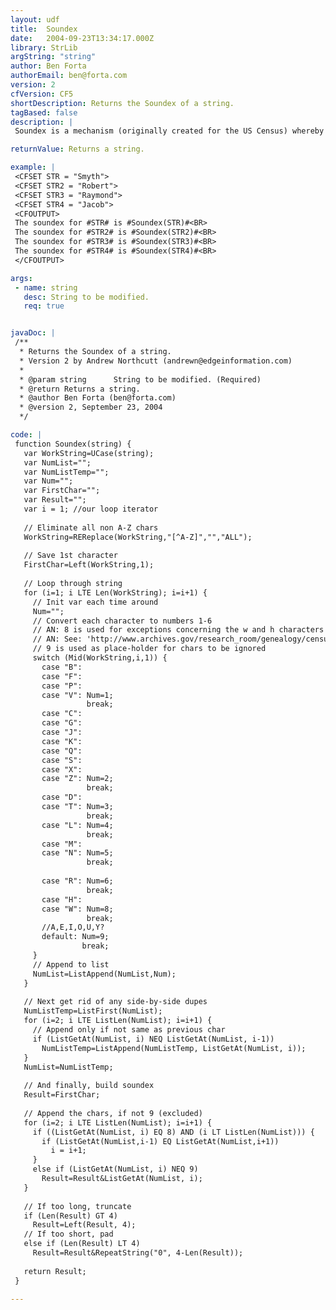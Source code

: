 ```yaml
---
layout: udf
title:  Soundex
date:   2004-09-23T13:34:17.000Z
library: StrLib
argString: "string"
author: Ben Forta
authorEmail: ben@forta.com
version: 2
cfVersion: CF5
shortDescription: Returns the Soundex of a string.
tagBased: false
description: |
 Soundex is a mechanism (originally created for the US Census) whereby all names (first or last) can be converted to a four character string based on sound. Using Soundex it is possible to search for names by how they sound (so search for &quot;Smith&quot; and also find &quot;Smyth&quot;).

returnValue: Returns a string.

example: |
 <CFSET STR = "Smyth">
 <CFSET STR2 = "Robert">
 <CFSET STR3 = "Raymond">
 <CFSET STR4 = "Jacob">
 <CFOUTPUT>
 The soundex for #STR# is #Soundex(STR)#<BR>
 The soundex for #STR2# is #Soundex(STR2)#<BR>
 The soundex for #STR3# is #Soundex(STR3)#<BR>
 The soundex for #STR4# is #Soundex(STR4)#<BR>
 </CFOUTPUT>

args:
 - name: string
   desc: String to be modified.
   req: true


javaDoc: |
 /**
  * Returns the Soundex of a string.
  * Version 2 by Andrew Northcutt (andrewn@edgeinformation.com)
  * 
  * @param string      String to be modified. (Required)
  * @return Returns a string. 
  * @author Ben Forta (ben@forta.com) 
  * @version 2, September 23, 2004 
  */

code: |
 function Soundex(string) {
   var WorkString=UCase(string);
   var NumList="";
   var NumListTemp="";
   var Num="";
   var FirstChar="";
   var Result="";
   var i = 1; //our loop iterator
 
   // Eliminate all non A-Z chars
   WorkString=REReplace(WorkString,"[^A-Z]","","ALL");
 
   // Save 1st character
   FirstChar=Left(WorkString,1);
 
   // Loop through string
   for (i=1; i LTE Len(WorkString); i=i+1) {
     // Init var each time around
     Num="";
     // Convert each character to numbers 1-6
     // AN: 8 is used for exceptions concerning the w and h characters
     // AN: See: 'http://www.archives.gov/research_room/genealogy/census/soundex.html' for more info
     // 9 is used as place-holder for chars to be ignored
     switch (Mid(WorkString,i,1)) {
       case "B":
       case "F":
       case "P":
       case "V": Num=1;
                 break;
       case "C":
       case "G":
       case "J":
       case "K":
       case "Q":
       case "S":
       case "X":
       case "Z": Num=2;
                 break;
       case "D":
       case "T": Num=3;
                 break;
       case "L": Num=4;
                 break;
       case "M":
       case "N": Num=5;
                 break;
 
       case "R": Num=6;
                 break;
       case "H":
       case "W": Num=8;
                 break;
       //A,E,I,O,U,Y?
       default: Num=9;
                break;
     }
     // Append to list
     NumList=ListAppend(NumList,Num);
   }
 
   // Next get rid of any side-by-side dupes
   NumListTemp=ListFirst(NumList);
   for (i=2; i LTE ListLen(NumList); i=i+1) {
     // Append only if not same as previous char
     if (ListGetAt(NumList, i) NEQ ListGetAt(NumList, i-1))
       NumListTemp=ListAppend(NumListTemp, ListGetAt(NumList, i));
   }
   NumList=NumListTemp;
 
   // And finally, build soundex
   Result=FirstChar;
 
   // Append the chars, if not 9 (excluded)
   for (i=2; i LTE ListLen(NumList); i=i+1) {
     if ((ListGetAt(NumList, i) EQ 8) AND (i LT ListLen(NumList))) {
       if (ListGetAt(NumList,i-1) EQ ListGetAt(NumList,i+1))
         i = i+1;
     }
     else if (ListGetAt(NumList, i) NEQ 9)
       Result=Result&ListGetAt(NumList, i);
   }
 
   // If too long, truncate
   if (Len(Result) GT 4)
     Result=Left(Result, 4);
   // If too short, pad
   else if (Len(Result) LT 4)
     Result=Result&RepeatString("0", 4-Len(Result));
 
   return Result;
 }

---
```


